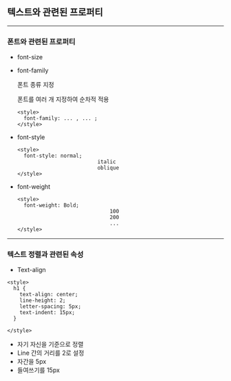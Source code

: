 ## 텍스트와 관련된 프로퍼티

---

### 폰트와 관련된 프로퍼티

- font-size

- font-family

  폰트 종류 지정

  폰트를 여러 개 지정하여 순차적 적용

  ```
  <style>
  	font-family: ... , ... ;
  </style>
  ```

- font-style

  ```
  <style>
  	font-style: normal;
    						italic
    						oblique
  </style>
  ```

- font-weight

  ```
  <style>
  	font-weight: Bold;
    							100
    							200
    							...
  </style>
  ```

------

### 텍스트 정렬과 관련된 속성

- Text-align

```
<style>
  h1 {
    text-align: center;
    line-height: 2;
    letter-spacing: 5px;
    text-indent: 15px;
  }
  
</style>
```

- 자기 자신을 기준으로 정렬
- Line 간의 거리를 2로 설정
- 자간을 5px
- 들여쓰기를 15px